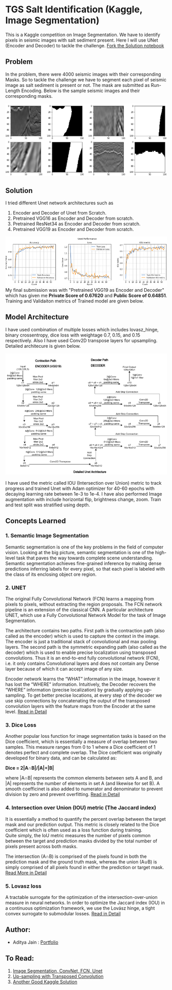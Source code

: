 # TGS Salt Identification (Kaggle, Image Segmentation)
This is a Kaggle competition on Image Segmentation. We have to identify pixels in seismic images with salt sediment present. Here I will use UNet (Encoder and Decoder) to tackle the challenge.
[Fork the Solution notebook](https://colab.research.google.com/drive/1SizODTyCuC8wF4U0Llr3vjv3fw3_R198)

## Problem
In the problem, there were 4000 seismic images with their corresponding Masks. So to tackle the challenge we have to segment each pixel of seismic image as salt sediment is present or not. The mask are submitted as Run-Length Encoding. Below is the sample seismic images and their corresponding masks.

![Sample](screenshots/sample.png)

## Solution
I tried different Unet network architectures such as 

1. Encoder and Decoder of Unet from Scratch.
2. Pretrained VGG16 as Encoder and Decoder from scratch.
3. Pretrained ResNet34 as Encoder and Decoder from scratch.
4. Pretrained VGG19 as Encoder and Decoder from scratch.

![Sample](screenshots/performance.png)
My final submission was with "Pretrained VGG19 as Encoder and Decoder" which has given me **Private Score of 0.67620** and **Public Score of 0.64851**. Training and Validaiton metrics of Trained model are given below.

## Model Architecture
I have used combination of multiple losses which includes lovasz_hinge, binary crossentropy, dice loss with weightage 0.7, 0.15, and 0.15 respectively. Also I have used Conv2D transpose layers for upsampling. Detailed architecure is given below.

![Unet Architecture](screenshots/unet_vgg19.png)

I have used the metric called IOU (Intersection over Union) metric to track progress and trained Unet with Adam optimizer for 40-60 epochs with decaying learning rate between 1e-3 to 1e-4. I have also performed Image augmentation with include horizontal flip, brightness change, zoom. Train and test split was stratified using depth.

## Concepts Learned
### 1. **Semantic Image Segmentation**
Semantic segmentation is one of the key problems in the field of computer vision. Looking at the big picture, semantic segmentation is one of the high-level task that paves the way towards complete scene understanding.<br> 
Semantic segmentation achieves fine-grained inference by making dense predictions inferring labels for every pixel, so that each pixel is labeled with the class of its enclosing object ore region. 

### 2. **UNET**
The original Fully Convolutional Network (FCN) learns a mapping from pixels to pixels, without extracting the region proposals. The FCN network pipeline is an extension of the classical CNN. A particular architecture UNET, which use a Fully Convolutional Network Model for the task of Image Segmentation.

The architecture contains two paths. First path is the contraction path (also called as the encoder) which is used to capture the context in the image. The encoder is just a traditional stack of convolutional and max pooling layers. The second path is the symmetric expanding path (also called as the decoder) which is used to enable precise localization using transposed convolutions. Thus it is an end-to-end fully convolutional network (FCN), i.e. it only contains Convolutional layers and does not contain any Dense layer because of which it can accept image of any size.

Encoder network learns the “WHAT” information in the image, however it has lost the “WHERE” information. Intuitively, the Decoder recovers the “WHERE” information (precise localization) by gradually applying up-sampling. To get better precise locations, at every step of the decoder we use skip connections by concatenating the output of the transposed convolution layers with the feature maps from the Encoder at the same level. [Read in Detail](https://towardsdatascience.com/understanding-semantic-segmentation-with-unet-6be4f42d4b47)

### 3. **Dice Loss**
Another popular loss function for image segmentation tasks is based on the Dice coefficient, which is essentially a measure of overlap between two samples. This measure ranges from 0 to 1 where a Dice coefficient of 1 denotes perfect and complete overlap. The Dice coefficient was originally developed for binary data, and can be calculated as:

**Dice = 2|A∩B|/|A|+|B|**

where |A∩B| represents the common elements between sets A and B, and |A| represents the number of elements in set A (and likewise for set B). A smooth coefficinet is also added to numerator and denominator to prevent division by zero and prevent overfitting. [Read in Detail](https://forums.fast.ai/t/understanding-the-dice-coefficient/5838)

### 4. **Intersection over Union (IOU) metric (The Jaccard index)**
It is essentially a method to quantify the percent overlap between the target mask and our prediction output. This metric is closely related to the Dice coefficient which is often used as a loss function during training.<br>
Quite simply, the IoU metric measures the number of pixels common between the target and prediction masks divided by the total number of pixels present across both masks.

The intersection (A∩B) is comprised of the pixels found in both the prediction mask and the ground truth mask, whereas the union (A∪B) is simply comprised of all pixels found in either the prediction or target mask. [Read More in Detail](https://www.jeremyjordan.me/evaluating-image-segmentation-models/)

### 5. **Lovasz loss**
A tractable surrogate for the optimization of the intersection-over-union measure in neural networks. In order to optimize the Jaccard index (IOU) in a continuous optimization framework, we use the Lovász hinge, a tight convex surrogate to submodular losses. [Read in Detail](https://arxiv.org/abs/1705.08790)

## Author:
* Aditya Jain : [Portfolio](https://adityajn105.github.io)

## To Read:
1. [Image Segmentation, ConvNet, FCN, Unet](https://towardsdatascience.com/understanding-semantic-segmentation-with-unet-6be4f42d4b47)
2. [Up-sampling with Transposed Convolution](https://towardsdatascience.com/up-sampling-with-transposed-convolution-9ae4f2df52d0)
3. [Another Good Kaggle Solution](https://www.kaggle.com/meaninglesslives/pretrained-resnet34-in-keras)
